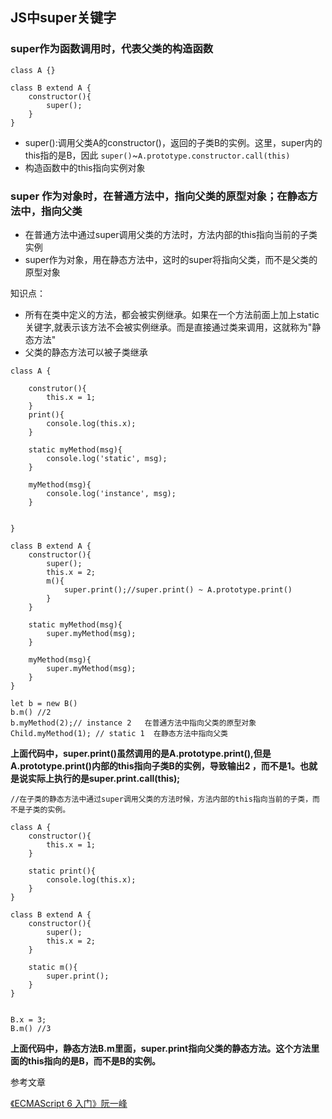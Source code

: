 
## JS中super关键字

### super作为函数调用时，代表父类的构造函数

```$xslt
class A {}

class B extend A {
    constructor(){
        super(); 
    }
}

```

* super():调用父类A的constructor()，返回的子类B的实例。这里，super内的this指的是B，因此 `super()`~`A.prototype.constructor.call(this)`
* 构造函数中的this指向实例对象


### super 作为对象时，在普通方法中，指向父类的原型对象；在静态方法中，指向父类

* 在普通方法中通过super调用父类的方法时，方法内部的this指向当前的子类实例
* super作为对象，用在静态方法中，这时的super将指向父类，而不是父类的原型对象

知识点：
* 所有在类中定义的方法，都会被实例继承。如果在一个方法前面上加上static 关键字,就表示该方法不会被实例继承。而是直接通过类来调用，这就称为"静态方法"
* 父类的静态方法可以被子类继承



```$xslt
class A {

    construtor(){
        this.x = 1;
    }
    print(){
        console.log(this.x);
    }
    
    static myMethod(msg){
        console.log('static', msg);
    }
    
    myMethod(msg){
        console.log('instance', msg);
    }
    
    
}

class B extend A {
    constructor(){
        super();
        this.x = 2;
        m(){
            super.print();//super.print() ~ A.prototype.print()
        }
    }
    
    static myMethod(msg){
        super.myMethod(msg);
    }
    
    myMethod(msg){
        super.myMethod(msg);
    }
}

let b = new B()
b.m() //2
b.myMethod(2);// instance 2   在普通方法中指向父类的原型对象
Child.myMethod(1); // static 1  在静态方法中指向父类

```
**上面代码中，super.print()虽然调用的是A.prototype.print(),但是A.prototype.print()内部的this指向子类B的实例，导致输出2 ，而不是1。也就是说实际上执行的是super.print.call(this);**


```
//在子类的静态方法中通过super调用父类的方法时候，方法内部的this指向当前的子类，而不是子类的实例。

class A {
    constructor(){
        this.x = 1;
    }
    
    static print(){
        console.log(this.x);
    }
}

class B extend A {
    constructor(){
        super();
        this.x = 2;
    }
    
    static m(){
        super.print();
    }
}


B.x = 3;
B.m() //3
```

**上面代码中，静态方法B.m里面，super.print指向父类的静态方法。这个方法里面的this指向的是B，而不是B的实例。**

参考文章

[《ECMAScript 6 入门》阮一峰](http://es6.ruanyifeng.com/#docs/class-extends)
